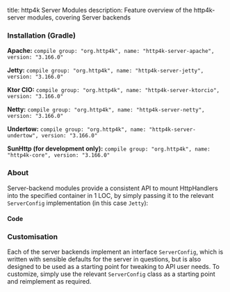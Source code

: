title: http4k Server Modules
description: Feature overview of the http4k-server modules, covering Server backends

### Installation (Gradle)
**Apache:** ```compile group: "org.http4k", name: "http4k-server-apache", version: "3.166.0"```

**Jetty:** ```compile group: "org.http4k", name: "http4k-server-jetty", version: "3.166.0"```

**Ktor CIO:** ```compile group: "org.http4k", name: "http4k-server-ktorcio", version: "3.166.0"```

**Netty:** ```compile group: "org.http4k", name: "http4k-server-netty", version: "3.166.0"```

**Undertow:** ```compile group: "org.http4k", name: "http4k-server-undertow", version: "3.166.0"```

**SunHttp (for development only):** ```compile group: "org.http4k", name: "http4k-core", version: "3.166.0"```

### About
Server-backend modules provide a consistent API to mount HttpHandlers into the specified container in 1 LOC, by 
simply passing it to the relevant `ServerConfig` implementation (in this case `Jetty`):

#### Code [<img class="octocat"/>](https://github.com/http4k/http4k/blob/master/src/docs/guide/modules/servers/example_http.kt)
<script src="https://gist-it.appspot.com/https://github.com/http4k/http4k/blob/master/src/docs/guide/modules/servers/example_http.kt"></script>

### Customisation
Each of the server backends implement an interface `ServerConfig`, which is written with sensible defaults for the server in questions, 
but is also designed to be used as a starting point for tweaking to API user needs. To customize, simply use the relevant `ServerConfig` 
class as a starting point and reimplement as required.

